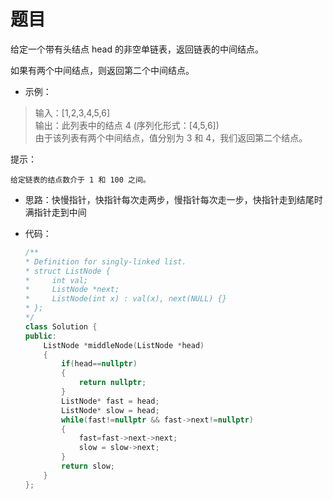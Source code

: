 # 题目
给定一个带有头结点 head 的非空单链表，返回链表的中间结点。

如果有两个中间结点，则返回第二个中间结点。

 * 示例：

>输入：[1,2,3,4,5,6]<br>
输出：此列表中的结点 4 (序列化形式：[4,5,6])<br>
由于该列表有两个中间结点，值分别为 3 和 4，我们返回第二个结点。

 

提示：

    给定链表的结点数介于 1 和 100 之间。



* 思路：快慢指针，快指针每次走两步，慢指针每次走一步，快指针走到结尾时满指针走到中间

* 代码：
    ```C++
    /**
    * Definition for singly-linked list.
    * struct ListNode {
    *     int val;
    *     ListNode *next;
    *     ListNode(int x) : val(x), next(NULL) {}
    * };
    */
    class Solution {
    public:
        ListNode *middleNode(ListNode *head)
        {
            if(head==nullptr)
            {
                return nullptr;
            }
            ListNode* fast = head;
            ListNode* slow = head;
            while(fast!=nullptr && fast->next!=nullptr)
            {
                fast=fast->next->next;
                slow = slow->next;
            }
            return slow;
        }
    };
    ```